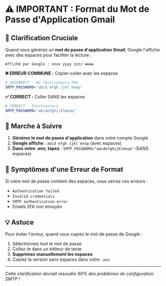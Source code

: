 # ⚠️ IMPORTANT : Format du Mot de Passe d'Application Gmail

## 🔐 Clarification Cruciale

Quand vous générez un **mot de passe d'application Gmail**, Google l'affiche avec des espaces pour faciliter la lecture :

```
Affiché par Google : xxxx yyyy zzzz wwww
```

**❌ ERREUR COMMUNE :** Copier-coller avec les espaces
```bash
# INCORRECT - Ne fonctionnera PAS
SMTP_PASSWORD="abcd efgh ijkl mnop"
```

**✅ CORRECT :** Coller SANS les espaces
```bash
# CORRECT - Fonctionnera
SMTP_PASSWORD="abcdefghijklmnop"
```

## 🎯 Marche à Suivre

1. **Générez le mot de passe d'application** dans votre compte Google
2. **Google affiche** : `abcd efgh ijkl mnop` (avec espaces)
3. **Dans votre .env, tapez** : `SMTP_PASSWORD="abcdefghijklmnop"` (SANS espaces)

## 🚨 Symptômes d'une Erreur de Format

Si votre mot de passe contient des espaces, vous verrez ces erreurs :
- `Authentication failed`
- `Invalid credentials`
- `SMTP authentication error`
- Emails 2FA non envoyés

## 💡 Astuce

Pour éviter l'erreur, quand vous copiez le mot de passe de Google :
1. Sélectionnez tout le mot de passe
2. Collez-le dans un éditeur de texte
3. **Supprimez manuellement les espaces**
4. Copiez la version sans espaces dans votre `.env`

---

*Cette clarification devrait résoudre 90% des problèmes de configuration SMTP !*